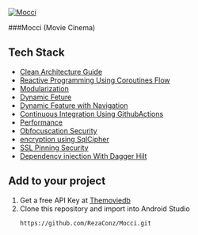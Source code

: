 [![Mocci](https://github.com/RezaConz/Mocci/actions/workflows/android-ci.yml/badge.svg?branch=master)](https://github.com/RezaConz/Mocci/actions/workflows/android-ci.yml)

###Mocci (Movie Cinema)

## Tech Stack
  - [Clean Architecture Guide](https://developer.android.com/jetpack/guide)
  - [Reactive Programming Using Coroutines Flow](https://developer.android.com/kotlin/flow)
  - [Modularization](https://www.techyourchance.com/preliminary-over-modularization-of-android-projects)
  - [Dynamic Feture](https://developer.android.com/guide/playcore/feature-delivery/on-demand)
  - [Dynamic Feature with Navigation](https://developer.android.com/guide/navigation/navigation-dynamic)
  - [Continuous Integration Using GithubActions](https://github.com/features/actions)
  - [Performance ](https://developer.android.com/training/articles/perf-tips)
  - [Obfocuscation Security](https://developer.android.com/studio/build/shrink-code)
  - [encryption using SqlCipher ](https://www.zetetic.net/sqlcipher/sqlcipher-for-android/)
  - [SSL Pinning Security](https://developer.android.com/training/articles/security-config)
  - [Dependency injection With Dagger Hilt](https://developer.android.com/training/dependency-injection)


 ## Add to your project
   1. Get a free API Key at [Themoviedb](https://developers.themoviedb.org/3)
   2. Clone this repository and import into Android Studio
      ```
      https://github.com/RezaConz/Mocci.git
      ```
